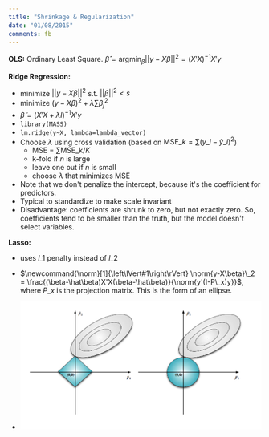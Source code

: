 ```yaml
---
title: "Shrinkage & Regularization"
date: "01/08/2015"
comments: fb
---
```


**OLS:** Ordinary Least Square. $\hat{\beta} = \text{argmin}_\beta ||y-X\beta||^2 = (X'X)^{-1}X'y$

**Ridge Regression:**

- minimize $||y-X\beta||^2$ s.t. $||\beta||^2 \lt s$
- minimize $(y-X\beta)^2 + \lambda\sum \beta_j^2$
- $\tilde{\beta} = (X'X+\lambda I)^{-1}X'y$
- `library(MASS)`
- `lm.ridge(y~X, lambda=lambda_vector)`
- Choose $\lambda$ using cross validation (based on $\text{MSE}\_k = \sum (y\_i-\hat{y}\_i)^2$)
    - MSE = $\sum \text{MSE_k} / K$
    - k-fold if $n$ is large
    - leave one out if $n$ is small
    - choose $\lambda$ that minimizes MSE
- Note that we don't penalize the intercept, because it's the coefficient for predictors.
- Typical to standardize to make scale invariant
- Disadvantage: coefficients are shrunk to zero, but not exactly zero. So, coefficients tend to be smaller than the truth, but the model doesn't select variables.



**Lasso:**

- uses $l\_1$ penalty instead of $l\_2$
- $\newcommand{\norm}[1]{\left\lVert#1\right\rVert} \norm{y-X\beta}\_2 = 
  \frac{(\beta-\hat\beta)X'X(\beta-\hat\beta)}{\norm{y'(I-P\_x)y}}$, where $P\_x$ is the projection matrix. This is the form of an ellipse.
 
- ![Lasso-Ridge](/assets/img/hanlasso.png)
